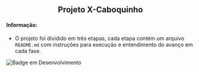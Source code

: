 <h2 align="center">Projeto X-Caboquinho</h2>

#### Informação: 
  - O projeto foi dividido em três etapas, cada etapa contém um arquivo `README.md` com instruções para execução e entendimento do avanço em cada fase.

![Badge em Desenvolvimento](http://img.shields.io/static/v1?label=STATUS&message=EM%20DESENVOLVIMENTO&color=GREEN&style=for-the-badge)
